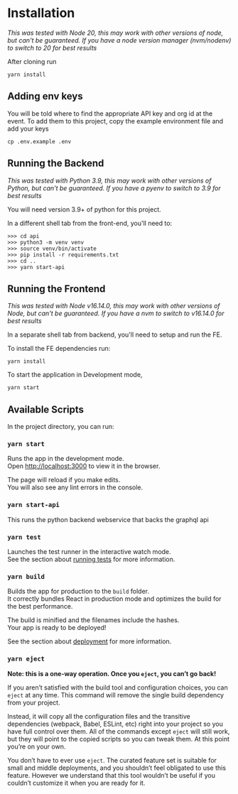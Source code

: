 # Installation
_This was tested with Node 20, this may work with other versions of node, but can't be guaranteed. If you have a node version manager (nvm/nodenv) to switch to 20 for best results_

After cloning run
```
yarn install
```

## Adding env keys
You will be told where to find the appropriate API key and org id at the event. To add them to this project, copy the example environment file and add your keys
```
cp .env.example .env
```

## Running the Backend
_This was tested with Python 3.9, this may work with other versions of Python, but can't be guaranteed. If you have a pyenv to switch to 3.9 for best results_

You will need version 3.9+ of python for this project.

In a different shell tab from the front-end, you'll need to:
```shell
>>> cd api
>>> python3 -m venv venv
>>> source venv/bin/activate
>>> pip install -r requirements.txt
>>> cd ..
>>> yarn start-api
```

## Running the Frontend
_This was tested with Node v16.14.0, this may work with other versions of Node, but can't be guaranteed. If you have a nvm to switch to v16.14.0 for best results_

In a separate shell tab from backend, you'll need to setup and run the FE. 

To install the FE dependencies run:
```
yarn install
```

To start the application in Development mode, 
```
yarn start
```

## Available Scripts

In the project directory, you can run:

### `yarn start`

Runs the app in the development mode.\
Open [http://localhost:3000](http://localhost:3000) to view it in the browser.

The page will reload if you make edits.\
You will also see any lint errors in the console.

### `yarn start-api`

This runs the python backend webservice that backs the graphql api

### `yarn test`

Launches the test runner in the interactive watch mode.\
See the section about [running tests](https://facebook.github.io/create-react-app/docs/running-tests) for more information.

### `yarn build`

Builds the app for production to the `build` folder.\
It correctly bundles React in production mode and optimizes the build for the best performance.

The build is minified and the filenames include the hashes.\
Your app is ready to be deployed!

See the section about [deployment](https://facebook.github.io/create-react-app/docs/deployment) for more information.

### `yarn eject`

**Note: this is a one-way operation. Once you `eject`, you can’t go back!**

If you aren’t satisfied with the build tool and configuration choices, you can `eject` at any time. This command will remove the single build dependency from your project.

Instead, it will copy all the configuration files and the transitive dependencies (webpack, Babel, ESLint, etc) right into your project so you have full control over them. All of the commands except `eject` will still work, but they will point to the copied scripts so you can tweak them. At this point you’re on your own.

You don’t have to ever use `eject`. The curated feature set is suitable for small and middle deployments, and you shouldn’t feel obligated to use this feature. However we understand that this tool wouldn’t be useful if you couldn’t customize it when you are ready for it.
